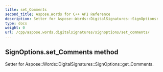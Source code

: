 ```yaml
---
title: set_Comments
second_title: Aspose.Words for C++ API Reference
description: Setter for Aspose::Words::DigitalSignatures::SignOptions::get_Comments. 
type: docs
weight: 0
url: /cpp/aspose.words.digitalsignatures/signoptions/set_comments/
---
```

## SignOptions.set_Comments method


Setter for Aspose::Words::DigitalSignatures::SignOptions::get_Comments. 

